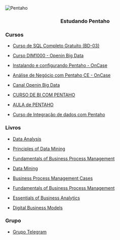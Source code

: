 
<img alt="Pentaho" src="https://cdn.freelogovectors.net/wp-content/uploads/2018/06/pentaho-logo.png" />
<h3 align="center">
  Estudando Pentaho
</h3>

### Cursos
- [Curso de SQL Completo Gratuito (BD-03)](https://www.softblue.com.br/site/curso/id/3/CURSO+DE+SQL+COMPLETO+BASICO+AO+AVANCADO+ON+LINE+BD03+GRATIS)

- [Curso DIM1000 - Openin Big Data](https://ead.openin.com.br/curso/dim1000-desenhando-modelos-de-dados-dimensionais-para-data-warehouses-gratis/)

- [Instalando e configurando Pentaho - OnCase](https://treinamentos.oncase.com.br/p/pentaho-install-config)

- [Análise de Negócio com Pentaho CE - OnCase](https://treinamentos.oncase.com.br/p/pece7000)

- [Canal Openin Big Data](https://www.youtube.com/c/OpeninBigData)

- [CURSO DE BI COM PENTAHO](https://www.youtube.com/watch?v=Y4xdD2BUTEk&list=PLG_hvke1jYoQ1YFB4x3QKg0I0Qbk9--QD&index=1)

- [AULA de PENTAHO](https://www.youtube.com/watch?v=GxqOuZjwTkU&list=PLFVsvpCNEKjfhUIO_emVDN3e9_x8p77up)

- [Curso de Integração de dados com Pentaho](https://www.youtube.com/watch?v=9jtbygz9oyU&list=PLFVsvpCNEKjcHKLzep19KVPsUB_nUZcKt)


### Livros 
- [Data Analysis](https://link.springer.com/book/10.1007%2F978-3-319-03762-2)

- [Principles of Data Mining](https://link.springer.com/book/10.1007%2F978-1-4471-7307-6)

- [Fundamentals of Business Process Management](https://link.springer.com/book/10.1007%2F978-3-642-33143-5)

- [Data Mining](https://link.springer.com/book/10.1007%2F978-3-319-14142-8)

- [Business Process Management Cases](https://link.springer.com/book/10.1007%2F978-3-319-58307-5)

- [Fundamentals of Business Process Management](https://link.springer.com/book/10.1007%2F978-3-662-56509-4)

- [Essentials of Business Analytics](https://link.springer.com/book/10.1007%2F978-3-319-68837-4)

- [Digital Business Models](https://link.springer.com/book/10.1007%2F978-3-030-13005-3)

### Grupo
- [Grupo Telegram](https://t.me/Pentaho)
